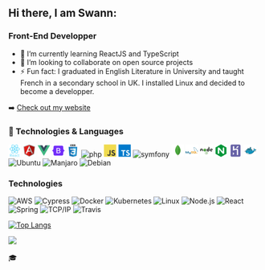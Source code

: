 
## Hi there, I am Swann:
### Front-End Developper

- 🌱 I’m currently learning ReactJS and TypeScript
- 👯 I’m looking to collaborate on open source projects
- ⚡ Fun fact: I graduated in English Literature in University and taught French in a secondary school in UK. I installed Linux and decided to become a developper.

:arrow_right: [Check out my website](https://swannwho.com/)

### :wrench: Technologies & Languages
 <p>
<img src="https://raw.githubusercontent.com/devicons/devicon/master/icons/react/react-original-wordmark.svg" alt="react" width="25" height="25" />
<img src="https://raw.githubusercontent.com/devicons/devicon/master/icons/angularjs/angularjs-original.svg" alt="angular-js" width="25" height="25" />
<img src="https://raw.githubusercontent.com/devicons/devicon/master/icons/vuejs/vuejs-original.svg" alt="vue" width="25" height="25" />
<img src="https://raw.githubusercontent.com/devicons/devicon/master/icons/bootstrap/bootstrap-plain.svg" alt="bootstrap" width="25" height="25" />
<img src="https://raw.githubusercontent.com/devicons/devicon/master/icons/css3/css3-original-wordmark.svg" alt="css3" width="25" height="25" />
<img src="https://user-images.githubusercontent.com/71760899/116664772-33dacd80-a999-11eb-99d6-be6a10726c4c.png" alt="php" width="25" height="25" />
<img src="https://raw.githubusercontent.com/devicons/devicon/master/icons/javascript/javascript-original.svg" alt="javascript" width="25" height="25" />
<img src="https://raw.githubusercontent.com/devicons/devicon/master/icons/typescript/typescript-original.svg" alt="typescript" width="25" height="25" />
<img src="https://user-images.githubusercontent.com/71760899/116664148-5b7d6600-a998-11eb-967d-eb09c65b8a3c.png" alt="symfony" width="25" height="25" />
<img src="https://raw.githubusercontent.com/devicons/devicon/master/icons/mongodb/mongodb-original.svg" alt="mongodb" width="25" height="25" />
<img src="https://raw.githubusercontent.com/devicons/devicon/master/icons/mysql/mysql-original-wordmark.svg" alt="mysql" width="25" height="25" />
<img src="https://raw.githubusercontent.com/devicons/devicon/master/icons/nodejs/nodejs-original-wordmark.svg" alt="nodejs" width="25" height="25" />
<img src="https://raw.githubusercontent.com/devicons/devicon/master/icons/nginx/nginx-original.svg" alt="nginx" width="25" height="25" />
<img src="https://raw.githubusercontent.com/devicons/devicon/master/icons/heroku/heroku-plain.svg" alt="heroku" width="25" height="25" />
<img src="https://raw.githubusercontent.com/devicons/devicon/master/icons/docker/docker-original.svg" alt="Docker" width="25" height="25" />
 
<img src="https://user-images.githubusercontent.com/71760899/116666565-6259a800-a99b-11eb-9f4a-72f6a6587066.png" alt="Ubuntu" width="25" height="25" />
<img src="https://user-images.githubusercontent.com/71760899/116665066-92a04700-a999-11eb-9628-171425e9bb90.png" alt="Manjaro" width="25" height="25" />
<img src="https://user-images.githubusercontent.com/71760899/116665329-f0349380-a999-11eb-93bb-3e98ce360bc0.png" alt="Debian" width="25" height="25" />

</p>





### Technologies

![AWS](https://img.shields.io/badge/-AWS-000?&logo=Amazon-AWS&logoColor=F90)
![Cypress](https://img.shields.io/badge/-Cypress-000?&logo=Cypress&logoColor=888)
![Docker](https://img.shields.io/badge/-Docker-000?&logo=Docker)
![Kubernetes](https://img.shields.io/badge/-Kubernetes-000?&logo=Kubernetes)
![Linux](https://img.shields.io/badge/-Linux-000?&logo=Linux)
![Node.js](https://img.shields.io/badge/-Node.js-000?&logo=node.js)
![React](https://img.shields.io/badge/-React-000?&logo=React)
![Spring](https://img.shields.io/badge/-Spring-000?&logo=Spring)
![TCP/IP](https://img.shields.io/badge/-TCP%2FIP-000?&logo=Windows-Terminal&logoColor=999)
![Travis](https://img.shields.io/badge/-Travis-000?&logo=Travis-CI)
 
[![Top Langs](https://github-readme-stats.vercel.app/api/top-langs/?username=swann-martin&layout=compact)](https://github.com/swann-martin/github-readme-stats)

[![](https://img.shields.io/badge/linkedin-%230077B5.svg?&style=for-the-badge&logo=linkedin&logoColor=white0e76a8)](https://www.linkedin.com/in/swann-martin/) 

:mortar_board:

